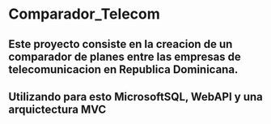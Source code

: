 # Comparador_Telecom
## Este proyecto consiste en la creacion de un comparador de planes entre las empresas de telecomunicacion en Republica Dominicana.
## Utilizando para esto MicrosoftSQL, WebAPI y una arquictectura MVC
